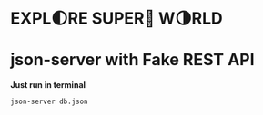 # EXPL:first_quarter_moon:RE SUPER:star2: W:last_quarter_moon:RLD 
# json-server with Fake REST API

**Just run in terminal**

    json-server db.json
